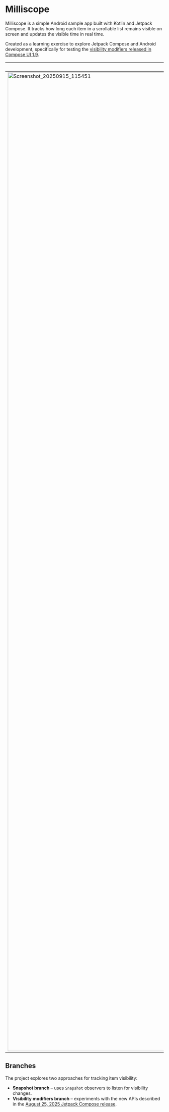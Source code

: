 # Milliscope

Milliscope is a simple Android sample app built with Kotlin and Jetpack Compose.
It tracks how long each item in a scrollable list remains visible on screen and
updates the visible time in real time.

Created as a learning exercise to explore Jetpack Compose and Android development, specifically for
testing
the [visibility modifiers released in Compose UI 1.9](https://android-developers.googleblog.com/2025/08/whats-new-in-jetpack-compose-august-25-release.html).

| Light                                                                                                                                                     | Dark                                                                                                                                                      |
|-----------------------------------------------------------------------------------------------------------------------------------------------------------|-----------------------------------------------------------------------------------------------------------------------------------------------------------|
| <img width="1466" height="3101" alt="Screenshot_20250915_115451" src="https://github.com/user-attachments/assets/8bd1ce02-ea24-4529-9f65-71f5582ca3e6" /> | <img width="1466" height="3101" alt="Screenshot_20250915_115457" src="https://github.com/user-attachments/assets/9136abec-a924-4790-921c-038f5592dcc4" /> |

## Branches

The project explores two approaches for tracking item visibility:

- **Snapshot branch** – uses `Snapshot` observers to listen for visibility changes.
- **Visibility modifiers branch** – experiments with the new APIs described in
  the [August 25, 2025 Jetpack Compose release](https://android-developers.googleblog.com/2025/08/whats-new-in-jetpack-compose-august-25-release.html).
